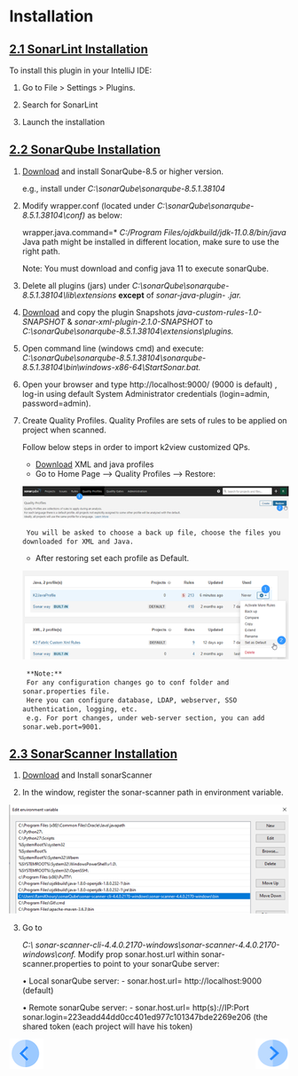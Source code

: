 # Installation



## <u>2.1 SonarLint Installation</u>

To install this plugin in your IntelliJ IDE:

1. Go to File > Settings > Plugins.

2. Search for SonarLint

3. Launch the installation

   

## <u>2.2	SonarQube Installation</u>

1. [Download](https://www.sonarqube.org/downloads/) and install SonarQube-8.5 or higher version.
	
	
 	e.g., install under *C:\sonarQube\sonarqube-8.5.1.38104*

2. Modify wrapper.conf  (located under *C:\sonarQube\sonarqube-8.5.1.38104\conf)* as below:

	wrapper.java.command=* *C:/Program Files/ojdkbuild/jdk-11.0.8/bin/java*
	Java path might be installed in different location, make sure to use the right path.

	Note: You must download and config java 11 to execute sonarQube.

   
3. Delete all plugins (jars) under *C:\sonarQube\sonarqube-8.5.1.38104\lib\extensions*
	**except** of *sonar-java-plugin-* *.jar.*


4. [Download](https://github.com/k2view-academy/K2View-Academy/tree/Academy_6.2/articles/COE/SonarQube/05_Reference_and_Document) and copy the plugin Snapshots 
	*java-custom-rules-1.0-SNAPSHOT* & *sonar-xml-plugin-2.1.0-SNAPSHOT* to 
	*C:\sonarQube\sonarqube-8.5.1.38104\extensions\plugins.*

5. Open command line (windows cmd) and execute: 
 	*C:\sonarQube\sonarqube-8.5.1.38104\sonarqube-8.5.1.38104\bin\windows-x86-64\StartSonar.bat.*

6. Open your browser and type http://localhost:9000/ (9000 is default) , log-in using default System Administrator	credentials (login=admin, password=admin).

7. Create Quality Profiles.
   Quality Profiles are sets of rules to be applied on project when scanned.
	
 	Follow below steps in order to import k2view customized QPs.
   	- [Download](https://github.com/k2view-academy/K2View-Academy/tree/Academy_6.2/articles/COE/SonarQube/05_Reference_and_Document) XML and java profiles
   	- Go to Home Page --> Quality Profiles --> Restore:
	
	 ![image](/articles/COE/SonarQube/images/09_restore.png)
	 
     	You will be asked to choose a back up file, choose the files you downloaded for XML and Java.
   	
	- After restoring set each profile as Default.
	
	 ![image](/articles/COE/SonarQube/images/13_default.png)
 
		**Note:**
		For any configuration changes go to conf folder and sonar.properties file.
		Here you can configure database, LDAP, webserver, SSO authentication, logging, etc.
		e.g. For port changes, under web-server section, you can add sonar.web.port=9001.



## <u>2.3	 SonarScanner Installation</u>

1. [Download](https://docs.sonarqube.org/latest/analysis/scan/sonarscanner/) and Install sonarScanner 
  
   
2. In the window, register the sonar-scanner path in environment variable.

  ![image](/articles/COE/SonarQube/images/02_installation.png)

3. Go to

   *C:\ sonar-scanner-cli-4.4.0.2170-windows\sonar-scanner-4.4.0.2170-windows\conf.* 
   	Modify prop sonar.host.url within sonar-scanner.properties to point to your sonarQube server:

   •	Local sonarQube server: -
   	 sonar.host.url= http://localhost:9000 (default)

   •	Remote sonarQube server: -
  	 sonar.host.url= http(s)://IP:Port       sonar.login=223eadd44dd0cc401ed977c101347bde2269e206 (the shared token (each project will have his token)



[![Previous](/articles/COE/SonarQube/images/Previous.png)](articles/COE/SonarQube/01_Overview/README.md)[<img align="right" width="60" height="54" src="/articles/COE/SonarQube/images/Next.png">](/articles/COE/SonarQube/03_Operation/README.md)
